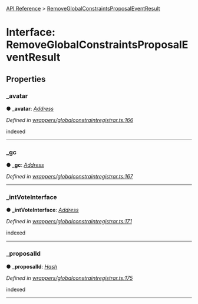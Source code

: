 [API Reference](../README.md) > [RemoveGlobalConstraintsProposalEventResult](../interfaces/RemoveGlobalConstraintsProposalEventResult.md)



# Interface: RemoveGlobalConstraintsProposalEventResult


## Properties
<a id="_avatar"></a>

###  _avatar

**●  _avatar**:  *[Address](../#Address)* 

*Defined in [wrappers/globalconstraintregistrar.ts:166](https://github.com/daostack/arc.js/blob/42de6847/lib/wrappers/globalconstraintregistrar.ts#L166)*



indexed




___

<a id="_gc"></a>

###  _gc

**●  _gc**:  *[Address](../#Address)* 

*Defined in [wrappers/globalconstraintregistrar.ts:167](https://github.com/daostack/arc.js/blob/42de6847/lib/wrappers/globalconstraintregistrar.ts#L167)*





___

<a id="_intVoteInterface"></a>

###  _intVoteInterface

**●  _intVoteInterface**:  *[Address](../#Address)* 

*Defined in [wrappers/globalconstraintregistrar.ts:171](https://github.com/daostack/arc.js/blob/42de6847/lib/wrappers/globalconstraintregistrar.ts#L171)*



indexed




___

<a id="_proposalId"></a>

###  _proposalId

**●  _proposalId**:  *[Hash](../#Hash)* 

*Defined in [wrappers/globalconstraintregistrar.ts:175](https://github.com/daostack/arc.js/blob/42de6847/lib/wrappers/globalconstraintregistrar.ts#L175)*



indexed




___


